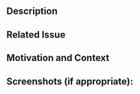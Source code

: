 <!--- Provide a general summary of your changes in the Title above -->

## Description
<!--- Describe your changes in detail -->

## Related Issue
<!--- Please link to the issue here -->

## Motivation and Context
<!--- Why is this change required? What problem does it solve? -->

## Screenshots (if appropriate):